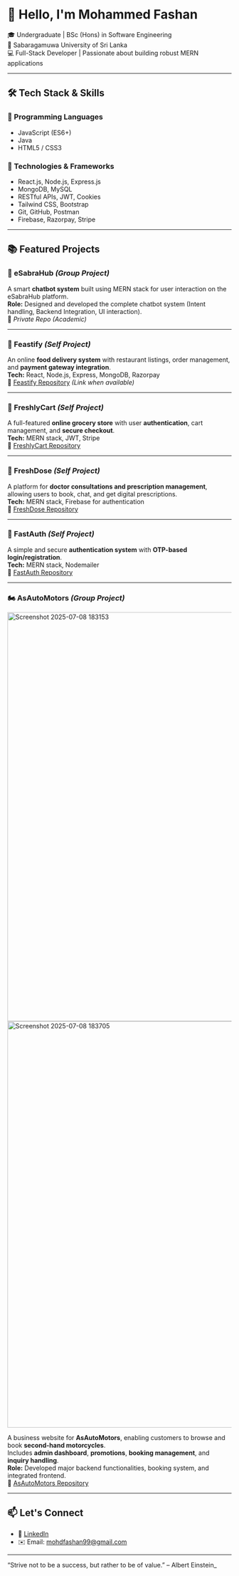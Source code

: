 # 👋 Hello, I'm Mohammed Fashan

🎓 Undergraduate | BSc (Hons) in Software Engineering  
🏫 Sabaragamuwa University of Sri Lanka  
💻 Full-Stack Developer | Passionate about building robust MERN applications

---

## 🛠 Tech Stack & Skills

### 🔹 Programming Languages  
- JavaScript (ES6+)
- Java
- HTML5 / CSS3

### 🔹 Technologies & Frameworks  
- React.js, Node.js, Express.js  
- MongoDB, MySQL  
- RESTful APIs, JWT, Cookies  
- Tailwind CSS, Bootstrap  
- Git, GitHub, Postman  
- Firebase, Razorpay, Stripe

---


## 📚 Featured Projects

### 🔧 eSabraHub *(Group Project)*  
A smart **chatbot system** built using MERN stack for user interaction on the eSabraHub platform.  
**Role:** Designed and developed the complete chatbot system (Intent handling, Backend Integration, UI interaction).  
🔗 *Private Repo (Academic)*

---

### 🍴 Feastify *(Self Project)*  
An online **food delivery system** with restaurant listings, order management, and **payment gateway integration**.  
**Tech:** React, Node.js, Express, MongoDB, Razorpay  
🔗 [Feastify Repository](#) *(Link when available)*

---

### 🛒 FreshlyCart *(Self Project)*  
A full-featured **online grocery store** with user **authentication**, cart management, and **secure checkout**.  
**Tech:** MERN stack, JWT, Stripe  
🔗 [FreshlyCart Repository](#)

---

### 💊 FreshDose *(Self Project)*  
A platform for **doctor consultations and prescription management**, allowing users to book, chat, and get digital prescriptions.  
**Tech:** MERN stack, Firebase for authentication  
🔗 [FreshDose Repository](#)

---

### 🔐 FastAuth *(Self Project)*  
A simple and secure **authentication system** with **OTP-based login/registration**.  
**Tech:** MERN stack, Nodemailer  
🔗 [FastAuth Repository](#)

---

### 🏍️ AsAutoMotors *(Group Project)*  
<img width="1883" height="919" alt="Screenshot 2025-07-08 183153" src="https://github.com/user-attachments/assets/63f5fdb8-4d68-4181-9359-b0651c0b689d" />
<img width="1885" height="913" alt="Screenshot 2025-07-08 183705" src="https://github.com/user-attachments/assets/22369c1e-59bc-4eef-abcd-f877a2858472" />

A business website for **AsAutoMotors**, enabling customers to browse and book **second-hand motorcycles**.  
Includes **admin dashboard**, **promotions**, **booking management**, and **inquiry handling**.  
**Role:** Developed major backend functionalities, booking system, and integrated frontend.  
🔗 [AsAutoMotors Repository](#)

---

## 📫 Let's Connect

- 💼 [LinkedIn](https://www.linkedin.com/in/mohammed-fashan)
- ✉️ Email: [mohdfashan99@gmail.com](mailto:mohdfashan99@gmail.com)

---

“Strive not to be a success, but rather to be of value.” – Albert Einstein_

